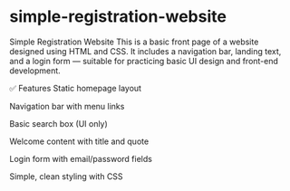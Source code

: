 # simple-registration-website
 Simple Registration Website
This is a basic front page of a website designed using HTML and CSS. It includes a navigation bar, landing text, and a login form — suitable for practicing basic UI design and front-end development.

✅ Features
Static homepage layout

Navigation bar with menu links

Basic search box (UI only)

Welcome content with title and quote

Login form with email/password fields

Simple, clean styling with CSS

